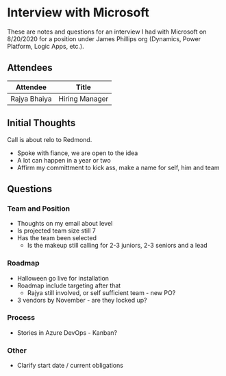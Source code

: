 # Interview with Microsoft

These are notes and questions for an interview I had with Microsoft on 8/20/2020 for a position under James Phillips org (Dynamics, Power Platform, Logic Apps, etc.).

## Attendees

| Attendee     | Title          |
| ------------ | -------------- |
| Rajya Bhaiya | Hiring Manager |

## Initial Thoughts

Call is about relo to Redmond.

- Spoke with fiance, we are open to the idea
- A lot can happen in a year or two
- Affirm my committment to kick ass, make a name for self, him and team

## Questions

### Team and Position

- Thoughts on my email about level
- Is projected team size still 7
- Has the team been selected
  - Is the makeup still calling for 2-3 juniors, 2-3 seniors and a lead

### Roadmap

- Halloween go live for installation
- Roadmap include targeting after that
  - Rajya still involved, or self sufficient team - new PO?
- 3 vendors by November - are they locked up?

### Process

- Stories in Azure DevOps - Kanban?

### Other

- Clarify start date / current obligations
